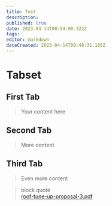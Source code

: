 ```yaml
---
title: Test
description: 
published: true
date: 2023-04-14T00:54:00.322Z
tags: 
editor: markdown
dateCreated: 2023-04-14T00:48:31.166Z
---
```


# Tabset

## First Tab

> Your content here

## Second Tab

> More content

## Third Tab

> Even more content

> block quote  
> [roof-tune-up-proposal-3.pdf](/procedures-job-progress/roof-tune-up-proposal-3.pdf)